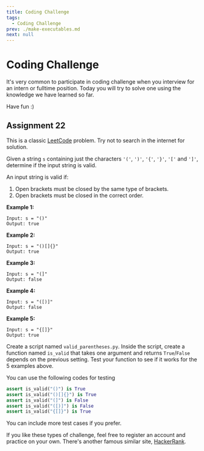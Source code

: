 ```yaml
---
title: Coding Challenge
tags:
  - Coding Challenge
prev: ./make-executables.md
next: null
---
```


# Coding Challenge

<TagLinks />

It's very common to participate in coding challenge when you interview for an intern or fulltime position. Today you will try to solve one using the knowledge we have learned so far.

Have fun :)

## Assignment 22

This is a classic [LeetCode](https://leetcode.com) problem. Try not to search in the internet for solution.

Given a string `s` containing just the characters `'('`, `')'`, `'{'`, `'}'`, `'['` and `']'`, determine if the input string is valid.

An input string is valid if:

1. Open brackets must be closed by the same type of brackets.
2. Open brackets must be closed in the correct order.

**Example 1:**

    Input: s = "()"
    Output: true

**Example 2:**

    Input: s = "()[]{}"
    Output: true

**Example 3:**

    Input: s = "(]"
    Output: false

**Example 4:**

    Input: s = "([)]"
    Output: false

**Example 5:**

    Input: s = "{[]}"
    Output: true

Create a script named `valid_parentheses.py`. Inside the script, create a function named `is_valid` that takes one argument and returns `True`/`False` depends on the previous setting. Test your function to see if it works for the 5 examples above.

You can use the following codes for testing

```python
assert is_valid("()") is True
assert is_valid("()[]{}") is True
assert is_valid("(]") is False
assert is_valid("([)]") is False
assert is_valid("{[]}") is True
```

You can include more test cases if you prefer.

If you like these types of challenge, feel free to register an account and practice on your own. There's another famous similar site, [HackerRank](https://www.hackerrank.com/).
